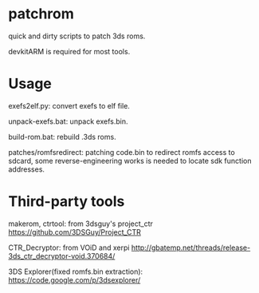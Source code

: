 patchrom
========
quick and dirty scripts to patch 3ds roms.

devkitARM is required for most tools.


Usage
========
exefs2elf.py: convert exefs to elf file.

unpack-exefs.bat: unpack exefs.bin.

build-rom.bat: rebuild .3ds roms.

patches/romfsredirect: patching code.bin to redirect romfs access to sdcard, some reverse-engineering works is needed to locate sdk function addresses.


Third-party tools
========
makerom, ctrtool: from 3dsguy's project_ctr https://github.com/3DSGuy/Project_CTR

CTR_Decryptor: from VOiD and xerpi http://gbatemp.net/threads/release-3ds_ctr_decryptor-void.370684/

3DS Explorer(fixed romfs.bin extraction): https://code.google.com/p/3dsexplorer/